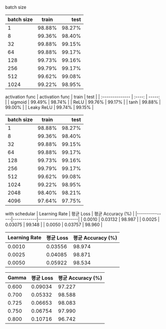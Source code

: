 batch size 

| batch size | train  |   test |
| :--------- | :----: | -----: |
| 1          | 98.88% | 98.27% |
| 8          | 99.36% | 98.40% |
| 32         | 99.88% | 99.15% |
| 64         | 99.88% | 99.17% |
| 128        | 99.73% | 99.16% |
| 256        | 99.79% | 99.17% |
| 512        | 99.62% | 99.08% |
| 1024       | 99.22% | 98.95% |

activation func
| activation func | train  |   test |
| :-------------- | :----: | -----: |
| sigmoid         | 99.49% | 98.74% |
| ReLU            | 99.76% | 99.17% |
| tanh            | 99.88% | 99.00% |
| Leaky ReLU      | 99.74% | 99.15% |


| batch size | train  |   test |
| :--------- | :----: | -----: |
| 1          | 98.88% | 98.27% |
| 8          | 99.36% | 98.40% |
| 32         | 99.88% | 99.15% |
| 64         | 99.88% | 99.17% |
| 128        | 99.73% | 99.16% |
| 256        | 99.79% | 99.17% |
| 512        | 99.62% | 99.08% |
| 1024       | 99.22% | 98.95% |
| 2048       | 98.40% | 98.21% |
| 4096       | 97.64% | 97.75% |

with schedular
| Learning Rate | 평균 Loss | 평균 Accuracy (%) |
|---------------|------------|--------------------|
| 0.0010        | 0.03132    | 98.987             |
| 0.0025        | 0.03075    | 99.148             |
| 0.0050        | 0.03757    | 98.960             |

| Learning Rate | 평균 Loss | 평균 Accuracy (%) |
|---------------|------------|--------------------|
| 0.0010        | 0.03556    | 98.974             |
| 0.0025        | 0.04085    | 98.871             |
| 0.0050        | 0.05922    | 98.534             |


| Gamma | 평균 Loss | 평균 Accuracy (%) |
|-------|------------|--------------------|
| 0.600 | 0.09034    | 97.227             |
| 0.700 | 0.05332    | 98.588             |
| 0.725 | 0.06653    | 98.083             |
| 0.750 | 0.06754    | 97.990             |
| 0.800 | 0.10716    | 96.742             |
